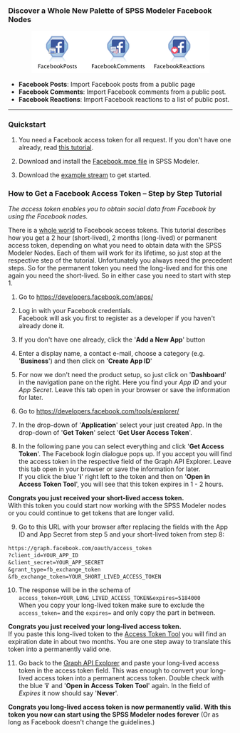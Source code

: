 ### Discover a Whole New Palette of SPSS Modeler Facebook Nodes
<p align="center">
  <img src="img/FacebookNodesPalette.png"/ width=400px>
</p>

* **Facebook Posts**: Import Facebook posts from a public page
* **Facebook Comments**: Import Facebook comments from a public post.
* **Facebook Reactions**: Import Facebook reactions to a list of public post.

---

### Quickstart

1. You need a Facebook access token for all request. If you don't have one already, read [this tutorial](#how-to-get-a-facebook-access-token--step-by-step-tutorial).

2. Download and install the [Facebook.mpe file](Facebook.mpe) in SPSS Modeler.

3. Download the [example stream](ExampleStream.mpe) to get started.

### How to Get a Facebook Access Token – Step by Step Tutorial

_The access token enables you to obtain social data from Facebook by using the Facebook nodes._

There is a [whole world](https://developers.facebook.com/docs/facebook-login/access-tokens/) to Facebook access tokens. This tutorial describes how you get a 2 hour (short-lived), 2 months (long-lived) or permanent access token, depending on what you need to obtain data with the SPSS Modeler Nodes. Each of them will work for its lifetime, so just stop at the respective step of the tutorial. Unfortunately you always need the precedent steps. So for the permanent token you need the long-lived and for this one again you need the short-lived. So in either case you need to start with step 1.

1. Go to https://developers.facebook.com/apps/

2. Log in with your Facebook credentials.  
Facebook will ask you first to register as a developer if you haven't already done it.

3. If you don't have one already, click the '**Add a New App**' button

4. Enter a display name, a contact e-mail, choose a category (e.g. '**Business**') and then click on '**Create App ID**'

5. For now we don't need the product setup, so just click on '**Dashboard**' in the navigation pane on the right. Here you find your _App ID_ and your _App Secret_. Leave this tab open in your browser or save the information for later.

6. Go to https://developers.facebook.com/tools/explorer/

7. In the drop-down of '**Application**' select your just created App. In the drop-down of '**Get Token**' select  '**Get User Access Token**'.

8. In the following pane you can select everything and click '**Get Access Token**'. The Facebook login dialogue pops up. If you accept you will find the access token in the respective field of the Graph API Explorer. Leave this tab open in your browser or save the information for later.  
If you click the blue '**i**' right left to the token and then on '**Open in Access Token Tool**', you will see that this token expires in 1 - 2 hours.

  **Congrats you just received your short-lived access token.**  
With this token you could start now working with the SPSS Modeler nodes or you could continue to get tokens that are longer valid.

9. Go to this URL with your browser after replacing the fields with the App ID and App Secret from step 5 and your short-lived token from step 8:  
````
https://graph.facebook.com/oauth/access_token
?client_id=YOUR_APP_ID
&client_secret=YOUR_APP_SECRET
&grant_type=fb_exchange_token
&fb_exchange_token=YOUR_SHORT_LIVED_ACCESS_TOKEN
````

10. The response will be in the schema of `access_token=YOUR_LONG_LIVED_ACCESS_TOKEN&expires=5184000`  
When you copy your long-lived token make sure to exclude the `access_token=` and the `expires=` and only copy the part in between.

  **Congrats you just received your long-lived access token.**  
If you paste this long-lived token to the [Access Token Tool](https://developers.facebook.com/tools/debug/accesstoken/) you will find an expiration date in about two months. You are one step away to translate this token into a permanently valid one.

11. Go back to the [Graph API Explorer](https://developers.facebook.com/tools/explorer/) and paste your long-lived access token in the access token field. This was enough to convert your long-lived access token into a permanent access token. Double check with the blue '**i**' and '**Open in Access Token Tool**' again. In the field of _Expires_ it now should say '**Never**'.

  **Congrats you long-lived access token is now permanently valid. With this token you now can start using the SPSS Modeler nodes forever** (Or as long as Facebook doesn't change the guidelines.)
